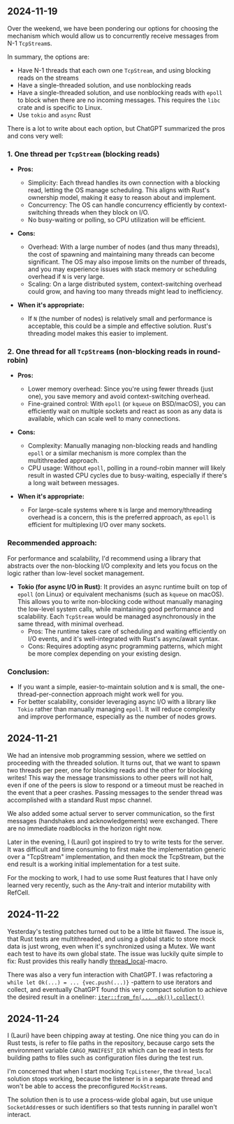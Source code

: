 ## 2024-11-19

Over the weekend, we have been pondering our options for choosing the mechanism which would allow us to concurrently receive messages from N-1 `TcpStream`s.

In summary, the options are:
- Have N-1 threads that each own one `TcpStream`, and using blocking reads on the streams
- Have a single-threaded solution, and use nonblocking reads
- Have a single-threaded solution, and use nonblocking reads with `epoll` to block when there are no incoming messages. This requires the `libc` crate and is specific to Linux.
- Use `tokio` and `async` Rust

There is a lot to write about each option, but ChatGPT summarized the pros and cons very well:

### 1. **One thread per `TcpStream` (blocking reads)**
   - **Pros:**
     - Simplicity: Each thread handles its own connection with a blocking read, letting the OS manage scheduling. This aligns with Rust's ownership model, making it easy to reason about and implement.
     - Concurrency: The OS can handle concurrency efficiently by context-switching threads when they block on I/O.
     - No busy-waiting or polling, so CPU utilization will be efficient.

   - **Cons:**
     - Overhead: With a large number of nodes (and thus many threads), the cost of spawning and maintaining many threads can become significant. The OS may also impose limits on the number of threads, and you may experience issues with stack memory or scheduling overhead if `N` is very large.
     - Scaling: On a large distributed system, context-switching overhead could grow, and having too many threads might lead to inefficiency.

   - **When it's appropriate:**
     - If `N` (the number of nodes) is relatively small and performance is acceptable, this could be a simple and effective solution. Rust's threading model makes this easier to implement.

### 2. **One thread for all `TcpStream`s (non-blocking reads in round-robin)**
   - **Pros:**
     - Lower memory overhead: Since you're using fewer threads (just one), you save memory and avoid context-switching overhead.
     - Fine-grained control: With `epoll` (or `kqueue` on BSD/macOS), you can efficiently wait on multiple sockets and react as soon as any data is available, which can scale well to many connections.

   - **Cons:**
     - Complexity: Manually managing non-blocking reads and handling `epoll` or a similar mechanism is more complex than the multithreaded approach.
     - CPU usage: Without `epoll`, polling in a round-robin manner will likely result in wasted CPU cycles due to busy-waiting, especially if there's a long wait between messages.

   - **When it's appropriate:**
     - For large-scale systems where `N` is large and memory/threading overhead is a concern, this is the preferred approach, as `epoll` is efficient for multiplexing I/O over many sockets.

### Recommended approach:
For performance and scalability, I'd recommend using a library that abstracts over the non-blocking I/O complexity and lets you focus on the logic rather than low-level socket management.

- **Tokio (for async I/O in Rust)**: It provides an async runtime built on top of `epoll` (on Linux) or equivalent mechanisms (such as `kqueue` on macOS). This allows you to write non-blocking code without manually managing the low-level system calls, while maintaining good performance and scalability. Each `TcpStream` would be managed asynchronously in the same thread, with minimal overhead.
  - Pros: The runtime takes care of scheduling and waiting efficiently on I/O events, and it's well-integrated with Rust's async/await syntax.
  - Cons: Requires adopting async programming patterns, which might be more complex depending on your existing design.

### Conclusion:
- If you want a simple, easier-to-maintain solution and `N` is small, the one-thread-per-connection approach might work well for you.
- For better scalability, consider leveraging async I/O with a library like `Tokio` rather than manually managing `epoll`. It will reduce complexity and improve performance, especially as the number of nodes grows.

## 2024-11-21

We had an intensive mob programming session, where we settled on proceeding with the threaded solution.
It turns out, that we want to spawn two threads per peer, one for blocking reads and
the other for blocking writes! This way the message transmissions to other peers will not
halt, even if one of the peers is slow to respond or a timeout must be reached in the event that
a peer crashes. Passing messages to the sender thread was accomplished with a standard Rust mpsc channel.

We also added some actual server to server communication, so the first messages
(handshakes and acknowledgements) were exchanged.
There are no immediate roadblocks in the horizon right now.

Later in the evening, I (Lauri) got inspired to try to write tests for the server.
It was difficult and time consuming to first make the implementation generic over
a "TcpStream" implementation, and then mock the TcpStream, but the end result is
a working initial implementation for a test suite.

For the mocking to work, I had to use some Rust features that I have only learned very recently,
such as the Any-trait and interior mutability with RefCell.

## 2024-11-22

Yesterday's testing patches turned out to be a little bit flawed.
The issue is, that Rust tests are multithreaded, and using a global static to
store mock data is just wrong, even when it's synchronized using a Mutex.
We want each test to have its own global state.
The issue was luckily quite simple to fix: Rust provides this really handly
[thread_local](https://doc.rust-lang.org/std/macro.thread_local.html)-macro.

There was also a very fun interaction with ChatGPT. I was refactoring a
`while let Ok(...) = ... {vec.push(...)}` -pattern to use iterators and collect,
and eventually ChatGPT found this very compact solution to achieve the desired
result in a oneliner: [`iter::from_fn(... .ok()).collect()`](https://github.com/hy-ds-group-11/dhcpcluster/commit/00cce6a99c407c40429babedbf5f377942090194#diff-609918d0d40a13b735b34e0aee2a73421d1c55ed0c579a81366ea7da496eadb8R226)

## 2024-11-24

I (Lauri) have been chipping away at testing. One nice thing you can do in Rust
tests, is refer to file paths in the repository, because cargo sets the
environment variable `CARGO_MANIFEST_DIR` which can be read in tests for
building paths to files such as configuration files during the test run.

I'm concerned that when I start mocking `TcpListener`, the `thread_local`
solution stops working, because the listener is in a separate thread and
won't be able to access the preconfigured `MockStream`s.

The solution then is to use a process-wide global again, but use unique
`SocketAddr`esses or such identifiers so that tests running in parallel won't
interact.
